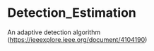 # Detection_Estimation
An adaptive detection algorithm (https://ieeexplore.ieee.org/document/4104190)
